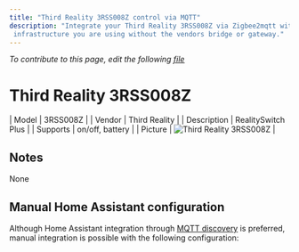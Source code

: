 ```yaml
---
title: "Third Reality 3RSS008Z control via MQTT"
description: "Integrate your Third Reality 3RSS008Z via Zigbee2mqtt with whatever smart home
 infrastructure you are using without the vendors bridge or gateway."
---
```


*To contribute to this page, edit the following
[file](https://github.com/Koenkk/zigbee2mqtt.io/blob/master/docs/devices/3RSS008Z.md)*

# Third Reality 3RSS008Z

| Model | 3RSS008Z  |
| Vendor  | Third Reality  |
| Description | RealitySwitch Plus |
| Supports | on/off, battery |
| Picture | ![Third Reality 3RSS008Z](./assets/devices/3RSS008Z.jpg) |

## Notes

None

## Manual Home Assistant configuration
Although Home Assistant integration through [MQTT discovery](../integration/home_assistant) is preferred,
manual integration is possible with the following configuration:
